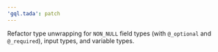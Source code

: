 ```yaml
---
'gql.tada': patch
---
```


Refactor type unwrapping for `NON_NULL` field types (with `@_optional` and `@_required`), input types, and variable types.
